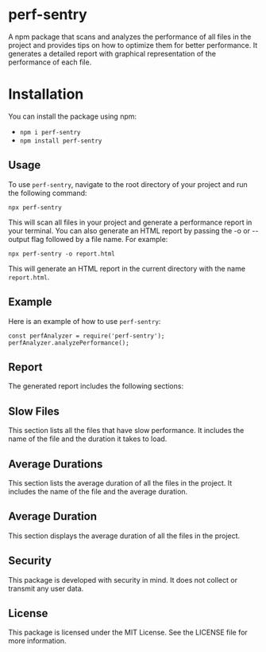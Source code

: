 
# perf-sentry

A npm package that scans and analyzes the performance of all files in the project and provides tips on how to optimize them for better performance. It generates a detailed report with graphical representation of the performance of each file.
 
# Installation

You can install the package using npm:

- `npm i perf-sentry`  
- `npm install perf-sentry`  

## Usage
 
To use `perf-sentry`, navigate to the root directory of your project and run the following command:

`npx perf-sentry`

This will scan all files in your project and generate a performance report in your terminal. You can also generate an HTML report by passing the -o or --output flag followed by a file name. For example:

`npx perf-sentry -o report.html`
 
This will generate an HTML report in the current directory with the name `report.html`.

## Example

Here is an example of how to use `perf-sentry`:

`const perfAnalyzer = require('perf-sentry');`
`perfAnalyzer.analyzePerformance();`

## Report

 The generated report includes the following sections:

## Slow Files

This section lists all the files that have slow performance. It includes the name of the file and the duration it takes to load.

## Average Durations

This section lists the average duration of all the files in the project. It includes the name of the file and the average duration.

## Average Duration

This section displays the average duration of all the files in the project.

## Security

This package is developed with security in mind. It does not collect or transmit any user data.

## License

This package is licensed under the MIT License. See the LICENSE file for more information.